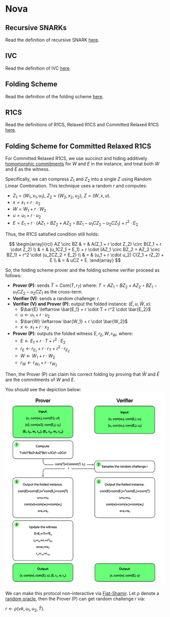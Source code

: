 
# Nova
## Recursive SNARKs

Read the definition of recursive SNARK [here](../terms/recursive_snark.md).

## IVC

Read the definition of IVC [here](../terms/ivc.md).

## Folding Scheme

Read the definition of the folding scheme [here](../terms/folding_scheme.md).


## R1CS

Read the definitions of R1CS, Relaxed R1CS and Committed Relaxed R1CS [here](../terms/r1cs.md).

## Folding Scheme for Committed Relaxed R1CS

For Committed Relaxed R1CS, we use succinct and hiding additively 
[homomorphic commitments](../terms/homomorphic_encryption.md) for 
$W$ and $E$ in the instance, and treat both $W$ and $E$ as the witness.

Specifically, we can compress $Z_1$ and $Z_2$ into a single $Z$ using 
Random Linear Combination. This technique uses a random $r$ and 
computes:
- $Z_1 = (W_1, x_1, u_1)$, $Z_2 = (W_2, x_2, u_2)$, $Z = (W, x, u)$.
- $x = x_1 + r \cdot x_2$
- $W = W_1 + r \cdot W_2$
-  $u = u_1 + r \cdot u_2$
- $E = E_1 + r\cdot (AZ_1 \circ BZ_2 + AZ_2 \circ BZ_1 − u_1CZ_2 − u_2CZ_1) + r^2 \cdot E_2$

Thus, the R1CS satisfied condition still holds:

$$
\begin{array}{rcl}
AZ \circ BZ & = & A(Z_1 + r \cdot Z_2) \circ B(Z_1 + r \cdot Z_2) \\
& = & (u_1CZ_1 + E_1) + r \cdot (AZ_1 \circ BZ_2 + AZ_2 \circ BZ_1) + r^2 \cdot (u_2CZ_2 + E_2) \\
& = & (u_1 + r \cdot u_2) C(Z_1 + rZ_2) + E \\
& = & uCZ + E.
\end{array}
$$

So, the folding scheme prover and the folding scheme verifier 
proceed as follows:

- **Prover (P)**: sends $\bar{T} = \text{Com}(T, r_T)$ where: 
		$T = AZ_1 \circ BZ_2 + AZ_2 \circ BZ_1 − u_1CZ_2 − u_2CZ_1$
  as the cross-term.  
- **Verifier (V)**: sends a random challenge: $r$.
- **Verifier (V) and Prover (P)**: output the folded instance: $(\bar E, u, \bar{W}, x)$:
	- $\bar{E} \leftarrow \bar{E_1} + r \cdot T + r^2 \cdot \bar{E_2}$
	- $u \leftarrow u_1 + r \cdot u_2$
	- $\bar{W} \leftarrow \bar{W_1} + r \cdot \bar{W_2}$
	- $x \leftarrow x_1 + r \cdot x_2$
- **Prover (P)**: outputs the folded witness $E, r_E, W, r_W$, where:
	- $E \leftarrow E_1 + r \cdot T + r^2 \cdot E_2$
	- $r_E \leftarrow r_{E_1} + r \cdot r_T + r^2 \cdot r_{E_2}$ 
	- $W \leftarrow W_1 + r \cdot W_2$
	- $r_W \leftarrow r_{W_1} + r \cdot r_{W_2}$
	
Then, the Prover (P) can claim his correct folding by proving that $\bar{W}$ and $\bar{E}$ 
are the commitments of $W$ and $E$. 

You should see the depiction below:
![Folding Scheme for R1CS](attachments/folding_scheme_for_r1cs.png)

We can make this protocol non-interactive via [Fiat-Shamir](../terms/fiat_shamir.md). Let $\rho$ 
denote a [random oracle](../terms/random_oracle_model.md), then 
the Prover (P) can get random challenge $r$ via:

$r \leftarrow \rho(vk, u_1, u_2, \bar T)$.